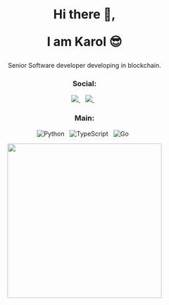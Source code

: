 <h1 align='center'>
  Hi there 👋,  
  
  I am Karol 😎
</h1>

<p align='center'>
  Senior Software developer developing in blockchain.
</p>


<h3 align='center'>
  Social:
</h3>
<p align='center'>
  <a href="https://www.linkedin.com/in/karol-chojnowski/" target="_blank">
    <img src="https://img.shields.io/badge/linkedin-%230077B5.svg?&style=for-the-badge&logo=linkedin&logoColor=white" />
  </a>&nbsp;&nbsp;
  <a href="https://www.instagram.com/kchojn/" target="_blank">
    <img src="https://img.shields.io/badge/instagram-%23E4405F.svg?&style=for-the-badge&logo=instagram&logoColor=white" />        
  </a>&nbsp;&nbsp;
</p>


<h3 align='center'>
  Main:
</h3>
<p align='center'>
    <a target="_blank">
        <img src="https://img.shields.io/badge/Python-FFD43B?style=for-the-badge&logo=python&logoColor=darkgreen" alt="Python">
    </a>&nbsp;
    <a target="_blank">
        <img src="https://img.shields.io/badge/TypeScript-007ACC?style=for-the-badge&logo=typescript&logoColor=white" alt="TypeScript">
    </a>&nbsp;
    <a target="_blank">
        <img src="https://img.shields.io/badge/Go-00ADD8?style=for-the-badge&logo=go&logoColor=white" alt="Go">
    </a>&nbsp;
</p>



<p align='center'>
  <a href="#"><img src="https://github-readme-stats.vercel.app/api?username=kchojn&show_icons=true&count_private=true&theme=dark" width="350"></a>
</p>




